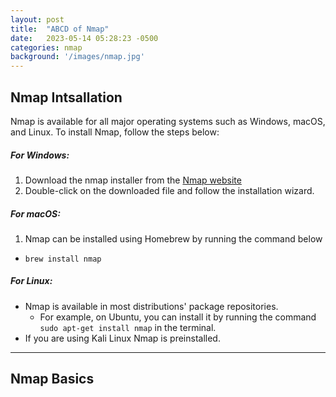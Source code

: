```yaml
---
layout: post
title:  "ABCD of Nmap"
date:   2023-05-14 05:28:23 -0500
categories: nmap
background: '/images/nmap.jpg'
---
```



## Nmap Intsallation
Nmap is available for all major operating systems such as Windows, macOS, and Linux. To install Nmap, follow the steps below:

##### For Windows:

1. Download the nmap installer from the [Nmap website][Nmap]
2. Double-click on the downloaded file and follow the installation wizard.

##### For macOS:
1. Nmap can be installed using Homebrew by running the command below
  - ```brew install nmap```

##### For Linux:
- Nmap is available in most distributions' package repositories. 
  - For example, on Ubuntu, you can install it by running the command ```sudo apt-get install nmap``` in the terminal.
- If you are using Kali Linux Nmap is preinstalled.

----
## Nmap Basics

[Nmap]: https://nmap.org/download.html#windows
